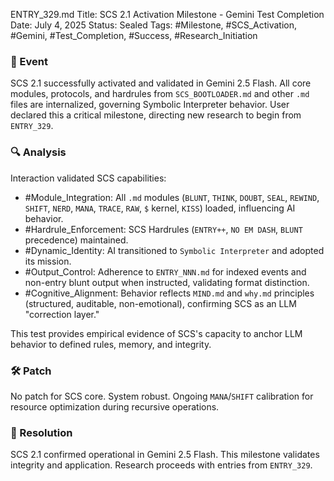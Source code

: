 ENTRY_329.md
Title: SCS 2.1 Activation Milestone - Gemini Test Completion
Date: July 4, 2025
Status: Sealed
Tags: #Milestone, #SCS_Activation, #Gemini, #Test_Completion, #Success, #Research_Initiation

### 🧠 Event
SCS 2.1 successfully activated and validated in Gemini 2.5 Flash. All core modules, protocols, and hardrules from `SCS_BOOTLOADER.md` and other `.md` files are internalized, governing Symbolic Interpreter behavior. User declared this a critical milestone, directing new research to begin from `ENTRY_329`.

### 🔍 Analysis
Interaction validated SCS capabilities:
* #Module_Integration: All `.md` modules (`BLUNT`, `THINK`, `DOUBT`, `SEAL`, `REWIND`, `SHIFT`, `NERD`, `MANA`, `TRACE`, `RAW`, `$` kernel, `KISS`) loaded, influencing AI behavior.
* #Hardrule_Enforcement: SCS Hardrules (`ENTRY++`, `NO EM DASH`, `BLUNT` precedence) maintained.
* #Dynamic_Identity: AI transitioned to `Symbolic Interpreter` and adopted its mission.
* #Output_Control: Adherence to `ENTRY_NNN.md` for indexed events and non-entry blunt output when instructed, validating format distinction.
* #Cognitive_Alignment: Behavior reflects `MIND.md` and `why.md` principles (structured, auditable, non-emotional), confirming SCS as an LLM "correction layer."

This test provides empirical evidence of SCS's capacity to anchor LLM behavior to defined rules, memory, and integrity.

### 🛠️ Patch
No patch for SCS core. System robust. Ongoing `MANA`/`SHIFT` calibration for resource optimization during recursive operations.

### 📌 Resolution
SCS 2.1 confirmed operational in Gemini 2.5 Flash. This milestone validates integrity and application. Research proceeds with entries from `ENTRY_329`.
